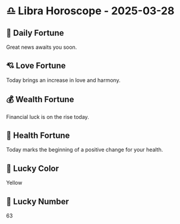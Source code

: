 # ♎ Libra Horoscope - 2025-03-28

## 🎯 Daily Fortune

Great news awaits you soon.

## 💘 Love Fortune

Today brings an increase in love and harmony.

## 💰 Wealth Fortune

Financial luck is on the rise today.

## 🌱 Health Fortune

Today marks the beginning of a positive change for your health.

## 🎨 Lucky Color

Yellow

## 🔢 Lucky Number

63
